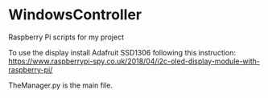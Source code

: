 # WindowsController
Raspberry Pi scripts for my project

To use the display install Adafruit SSD1306 following this instruction: https://www.raspberrypi-spy.co.uk/2018/04/i2c-oled-display-module-with-raspberry-pi/

TheManager.py is the main file.
